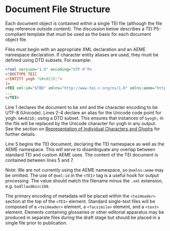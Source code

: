 # Document File Structure

Each document object is contained within a single TEI file (although the file may reference outside content). The discussion below describes a TEI P5-compliant template that must be used as the basis for each document object file.

Files must begin with an appropriate XML declaration and an AEME namespace declaration. If character entity aliases are used, they must be defined using DTD subsets. For example:

```xml
<?xml version="1.0" encoding="UTF-8"?>
<!DOCTYPE TEI[
<!ENTITY yogh "&#x021D;">
]>
<TEI xml:id="$TBD" xmlns="http://www.tei-c.org/ns/1.0" xmlns:aeme="http://aeme.emesoc.org/ns/1.0" xsi:schemaLocation="http://aeme.emesoc.org/schema/aeme.rng">
...
</TEI>
```

Line 1 declares the document to be xml and the character encoding to be UTF-8 (Unicode). Lines 2-4 declare an alias for the Unicode code point for yogh: `&#x021D;` using a DTD subset. This ensures that instances of `&yogh;` in the file will be replaced by the Unicode character for yogh in any output. See the section on [Representation of Individual Characters and Glyphs](/Encoding_Policies/Representation_of_Characters_and_Glyphs) for further details.

Line 5 begins the TEI document, declaring the TEI namespace as well as the AEME namespace. This will serve to disambiguate any overlap between standard TEI and custom AEME uses. The content of the TEI document is contained between lines 5 and 7.

Note: We are not currently using the AEME namespace, so `@xmlns:aeme` may be omitted.
The use of `@xml:id` in the `<TEI>` tag is a useful hook for output processing. The value should match the filename minus the `.xml` extension, e.g. `bodllaudmisc108`.

The primary encoding of metadata will be placed within the `<teiHeader>` section at the top of the `<TEI>` element. Standard single-text files will be composed of a `<teiHeader>` element, a `<facsimile>` element, and a `<text>` element. Elements containing glossaries or other editorial apparatus may be produced in separate files during the draft stage but should be placed in a single file prior to publication.
